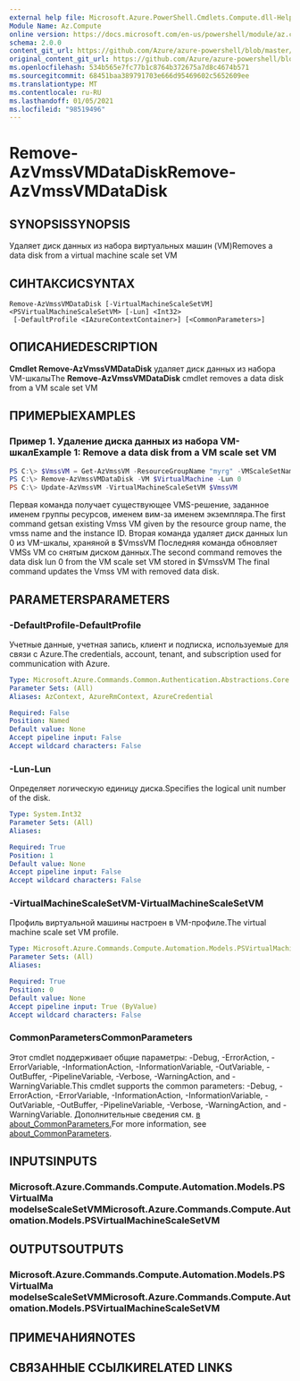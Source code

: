 ```yaml
---
external help file: Microsoft.Azure.PowerShell.Cmdlets.Compute.dll-Help.xml
Module Name: Az.Compute
online version: https://docs.microsoft.com/en-us/powershell/module/az.compute/remove-azvmssvmdatadisk
schema: 2.0.0
content_git_url: https://github.com/Azure/azure-powershell/blob/master/src/Compute/Compute/help/Remove-AzVmssVMDataDisk.md
original_content_git_url: https://github.com/Azure/azure-powershell/blob/master/src/Compute/Compute/help/Remove-AzVmssVMDataDisk.md
ms.openlocfilehash: 534b565e7fc77b1c8764b372675a7d8c4674b571
ms.sourcegitcommit: 68451baa389791703e666d95469602c5652609ee
ms.translationtype: MT
ms.contentlocale: ru-RU
ms.lasthandoff: 01/05/2021
ms.locfileid: "98519496"
---
```

# <span data-ttu-id="531e0-101">Remove-AzVmssVMDataDisk</span><span class="sxs-lookup"><span data-stu-id="531e0-101">Remove-AzVmssVMDataDisk</span></span>

## <span data-ttu-id="531e0-102">SYNOPSIS</span><span class="sxs-lookup"><span data-stu-id="531e0-102">SYNOPSIS</span></span>
<span data-ttu-id="531e0-103">Удаляет диск данных из набора виртуальных машин (VM)</span><span class="sxs-lookup"><span data-stu-id="531e0-103">Removes a data disk from a virtual machine scale set VM</span></span>

## <span data-ttu-id="531e0-104">СИНТАКСИС</span><span class="sxs-lookup"><span data-stu-id="531e0-104">SYNTAX</span></span>

```
Remove-AzVmssVMDataDisk [-VirtualMachineScaleSetVM] <PSVirtualMachineScaleSetVM> [-Lun] <Int32>
 [-DefaultProfile <IAzureContextContainer>] [<CommonParameters>]
```

## <span data-ttu-id="531e0-105">ОПИСАНИЕ</span><span class="sxs-lookup"><span data-stu-id="531e0-105">DESCRIPTION</span></span>
<span data-ttu-id="531e0-106">**Cmdlet Remove-AzVmssVMDataDisk** удаляет диск данных из набора VM-шкалы</span><span class="sxs-lookup"><span data-stu-id="531e0-106">The **Remove-AzVmssVMDataDisk** cmdlet removes a data disk from a VM scale set VM</span></span>

## <span data-ttu-id="531e0-107">ПРИМЕРЫ</span><span class="sxs-lookup"><span data-stu-id="531e0-107">EXAMPLES</span></span>

### <span data-ttu-id="531e0-108">Пример 1. Удаление диска данных из набора VM-шкал</span><span class="sxs-lookup"><span data-stu-id="531e0-108">Example 1: Remove a data disk from a VM scale set VM</span></span>
```powershell
PS C:\> $VmssVM = Get-AzVmssVM -ResourceGroupName "myrg" -VMScaleSetName "myvmss" -InstanceId 0 
PS C:\> Remove-AzVmssVMDataDisk -VM $VirtualMachine -Lun 0
PS C:\> Update-AzVmssVM -VirtualMachineScaleSetVM $VmssVM
```

<span data-ttu-id="531e0-109">Первая команда получает существующее VMS-решение, заданное именем группы ресурсов, именем вим-за именем экземпляра.</span><span class="sxs-lookup"><span data-stu-id="531e0-109">The first command getsan existing Vmss VM given by the resource group name, the vmss name and the instance ID.</span></span>
<span data-ttu-id="531e0-110">Вторая команда удаляет диск данных lun 0 из VM-шкалы, храняной в $VmssVM Последняя команда обновляет VMSs VM со снятым диском данных.</span><span class="sxs-lookup"><span data-stu-id="531e0-110">The second command removes the data disk lun 0 from the VM scale set VM stored in $VmssVM The final command updates the Vmss VM with removed data disk.</span></span>

## <span data-ttu-id="531e0-111">PARAMETERS</span><span class="sxs-lookup"><span data-stu-id="531e0-111">PARAMETERS</span></span>

### <span data-ttu-id="531e0-112">-DefaultProfile</span><span class="sxs-lookup"><span data-stu-id="531e0-112">-DefaultProfile</span></span>
<span data-ttu-id="531e0-113">Учетные данные, учетная запись, клиент и подписка, используемые для связи с Azure.</span><span class="sxs-lookup"><span data-stu-id="531e0-113">The credentials, account, tenant, and subscription used for communication with Azure.</span></span>

```yaml
Type: Microsoft.Azure.Commands.Common.Authentication.Abstractions.Core.IAzureContextContainer
Parameter Sets: (All)
Aliases: AzContext, AzureRmContext, AzureCredential

Required: False
Position: Named
Default value: None
Accept pipeline input: False
Accept wildcard characters: False
```

### <span data-ttu-id="531e0-114">-Lun</span><span class="sxs-lookup"><span data-stu-id="531e0-114">-Lun</span></span>
<span data-ttu-id="531e0-115">Определяет логическую единицу диска.</span><span class="sxs-lookup"><span data-stu-id="531e0-115">Specifies the logical unit number of the disk.</span></span>

```yaml
Type: System.Int32
Parameter Sets: (All)
Aliases:

Required: True
Position: 1
Default value: None
Accept pipeline input: False
Accept wildcard characters: False
```

### <span data-ttu-id="531e0-116">-VirtualMachineScaleSetVM</span><span class="sxs-lookup"><span data-stu-id="531e0-116">-VirtualMachineScaleSetVM</span></span>
<span data-ttu-id="531e0-117">Профиль виртуальной машины настроен в VM-профиле.</span><span class="sxs-lookup"><span data-stu-id="531e0-117">The virtual machine scale set VM profile.</span></span>

```yaml
Type: Microsoft.Azure.Commands.Compute.Automation.Models.PSVirtualMachineScaleSetVM
Parameter Sets: (All)
Aliases:

Required: True
Position: 0
Default value: None
Accept pipeline input: True (ByValue)
Accept wildcard characters: False
```

### <span data-ttu-id="531e0-118">CommonParameters</span><span class="sxs-lookup"><span data-stu-id="531e0-118">CommonParameters</span></span>
<span data-ttu-id="531e0-119">Этот cmdlet поддерживает общие параметры: -Debug, -ErrorAction, -ErrorVariable, -InformationAction, -InformationVariable, -OutVariable, -OutBuffer, -PipelineVariable, -Verbose, -WarningAction, and -WarningVariable.</span><span class="sxs-lookup"><span data-stu-id="531e0-119">This cmdlet supports the common parameters: -Debug, -ErrorAction, -ErrorVariable, -InformationAction, -InformationVariable, -OutVariable, -OutBuffer, -PipelineVariable, -Verbose, -WarningAction, and -WarningVariable.</span></span> <span data-ttu-id="531e0-120">Дополнительные сведения см. [в about_CommonParameters.](http://go.microsoft.com/fwlink/?LinkID=113216)</span><span class="sxs-lookup"><span data-stu-id="531e0-120">For more information, see [about_CommonParameters](http://go.microsoft.com/fwlink/?LinkID=113216).</span></span>

## <span data-ttu-id="531e0-121">INPUTS</span><span class="sxs-lookup"><span data-stu-id="531e0-121">INPUTS</span></span>

### <span data-ttu-id="531e0-122">Microsoft.Azure.Commands.Compute.Automation.Models.PSVirtualMa modelseScaleSetVM</span><span class="sxs-lookup"><span data-stu-id="531e0-122">Microsoft.Azure.Commands.Compute.Automation.Models.PSVirtualMachineScaleSetVM</span></span>

## <span data-ttu-id="531e0-123">OUTPUTS</span><span class="sxs-lookup"><span data-stu-id="531e0-123">OUTPUTS</span></span>

### <span data-ttu-id="531e0-124">Microsoft.Azure.Commands.Compute.Automation.Models.PSVirtualMa modelseScaleSetVM</span><span class="sxs-lookup"><span data-stu-id="531e0-124">Microsoft.Azure.Commands.Compute.Automation.Models.PSVirtualMachineScaleSetVM</span></span>

## <span data-ttu-id="531e0-125">ПРИМЕЧАНИЯ</span><span class="sxs-lookup"><span data-stu-id="531e0-125">NOTES</span></span>

## <span data-ttu-id="531e0-126">СВЯЗАННЫЕ ССЫЛКИ</span><span class="sxs-lookup"><span data-stu-id="531e0-126">RELATED LINKS</span></span>

